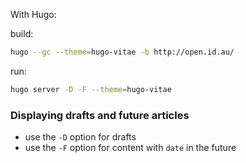 With Hugo:

build:

```bash
hugo --gc --theme=hugo-vitae -b http://open.id.au/
```

run:

```bash
hugo server -D -F --theme=hugo-vitae
```

### Displaying drafts and future articles

- use the `-D` option for drafts
- use the `-F` option for content with `date` in the future